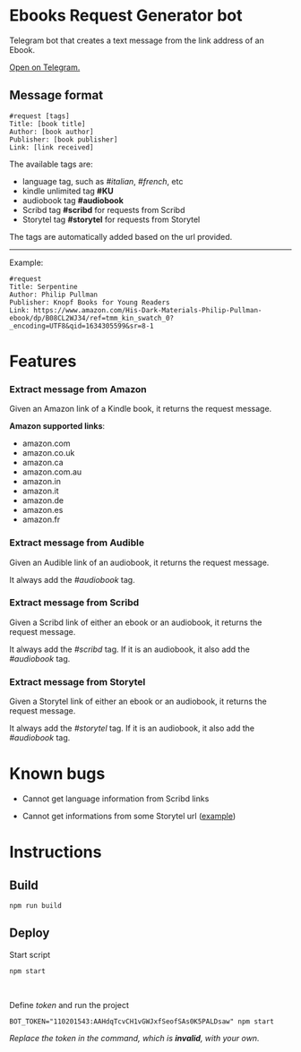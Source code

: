 # Ebooks Request Generator bot

Telegram bot that creates a text message from the link address of an Ebook.

[Open on Telegram.](http://t.me/ebooks_request_generator_bot)

## Message format

```
#request [tags]
Title: [book title]
Author: [book author]
Publisher: [book publisher]
Link: [link received]
```

The available tags are:

- language tag, such as _#italian_, _#french_, etc
- kindle unlimited tag **#KU**
- audiobook tag **#audiobook**
- Scribd tag **#scribd** for requests from Scribd
- Storytel tag **#storytel** for requests from Storytel

The tags are automatically added based on the url provided.

---

Example:

```
#request
Title: Serpentine
Author: Philip Pullman
Publisher: Knopf Books for Young Readers
Link: https://www.amazon.com/His-Dark-Materials-Philip-Pullman-ebook/dp/B08CL2WJ34/ref=tmm_kin_swatch_0?_encoding=UTF8&qid=1634305599&sr=8-1
```

# Features

### Extract message from Amazon

Given an Amazon link of a Kindle book, it returns the request message.

**Amazon supported links**:

- amazon.com
- amazon.co.uk
- amazon.ca
- amazon.com.au
- amazon.in
- amazon.it
- amazon.de
- amazon.es
- amazon.fr

### Extract message from Audible

Given an Audible link of an audiobook, it returns the request message.

It always add the _#audiobook_ tag.

### Extract message from Scribd

Given a Scribd link of either an ebook or an audiobook, it returns the request message.

It always add the _#scribd_ tag. If it is an audiobook, it also add the _#audiobook_ tag.

### Extract message from Storytel

Given a Storytel link of either an ebook or an audiobook, it returns the request message.

It always add the _#storytel_ tag. If it is an audiobook, it also add the _#audiobook_ tag.

# Known bugs

- Cannot get language information from Scribd links

- Cannot get informations from some Storytel url ([example](https://www.storytel.com/in/en/books/770401-Pradnyavant-2---Pardeshi))

# Instructions

## Build

```
npm run build
```

## Deploy

Start script

```
npm start
```

&nbsp;

Define _token_ and run the project

```
BOT_TOKEN="110201543:AAHdqTcvCH1vGWJxfSeofSAs0K5PALDsaw" npm start
```

_Replace the token in the command, which is **invalid**, with your own._
